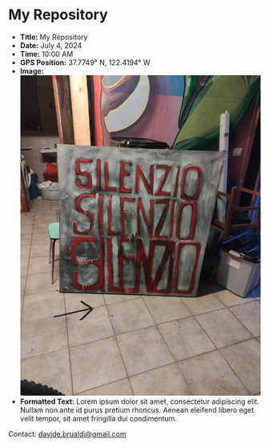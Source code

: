 # My Repository

- **Title:** My Repository
- **Date:** July 4, 2024
- **Time:** 10:00 AM
- **GPS Position:** 37.7749° N, 122.4194° W
- **Image:** ![Image](img.jpg)
- **Formatted Text:** Lorem ipsum dolor sit amet, consectetur adipiscing elit. Nullam non ante id purus pretium rhoncus. Aenean eleifend libero eget velit tempor, sit amet fringilla dui condimentum.

Contact: [davide.brualdi@gmail.com](mailto:davide.brualdi@gmail.com)

